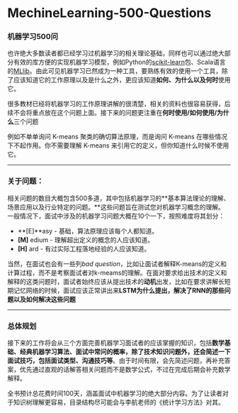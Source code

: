 # MechineLearning-500-Questions
### 机器学习500问

也许绝大多数读者都已经学习过机器学习的相关理论基础，同样也可以通过绝大部分有效的库方便的实现机器学习模型，例如Python的[scikit-learn](https://scikit-learn.org/)包、Scala语言的[MLlib](https://spark.apache.org/mllib/)。由此可见机器学习已然成为一种工具，要熟练有效的使用一个工具，除了应该知道它的工作原理以及是什么之外，更应该知道**如何、为什么以及何时**使用它。

很多教材已经将机器学习的工作原理讲解的很清楚，相关的资料也很容易获得，后续不会将重点放在这个问题上面。接下来的问题更注重在**何时使用/如何使用/为什么**三个问题

例如不单单询问 K-means 聚类的确切算法原理，而是询问 K-means 在哪些情况下不起作用。你不需要理解 K-means 来引用它的定义，但你知道什么时候不使用它。

---

### 关于问题：

相关问题的数目大概包含500多道，其中包括机器学习的**基本算法理论的理解、场景应用以及行业特定的问题。**这些问题旨在测试您对机器学习概念的理解。一般情况下，面试中涉及的机器学习问题大概在10个一下，按照难度将其划分：

- **[E]**asy - 基础，算法原理应该每个人都知道。
- **[M]** edium - 理解超出定义的概念的人应该知道。
- **[H]** ard - 有过实际工程落地经验的人应该知道。

当然，在面试也会有一些列*bad question*，比如让面试者解释K-means的定义和计算过程，而不是考察面试者对k-meams的理解。在面对要求给出技术的定义和解释的这类问题时，面试者始终应该从提出技术的**动机**出发，比如在要求讲解长短期记忆网络的时候，面试应该正常讲出来**LSTM为什么提出，解决了RNN的那些问题以及如何解决这些问题**

---

### 总体规划

接下来的工作将会从三个方面完善机器学习面试者的应该掌握的知识，包括**数学基础、经典机器学习算法、面试中常问的概率，**除了技术知识问题外，还会简述一下面试技巧，包括**面试类型、沟通技巧等**。由于时间有限，会先简述问题，再补充答案，优先通过直观的话解答相关问题而不是数学公式，不过在完成后期会补充数学解释。

全书预计总花费时间100天，涵盖面试中机器学习的绝大部分内容。为了让读者对于知识树理解更容易，目录结构尽可能会与李航老师的《统计学习方法》对其。





